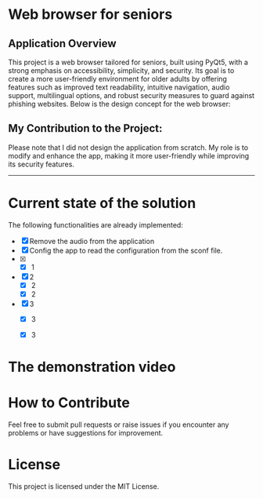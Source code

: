 # Web browser for seniors

## Application Overview

This project is a web browser tailored for seniors, built using PyQt5, with a strong emphasis on accessibility, simplicity, and security. 
Its goal is to create a more user-friendly environment for older adults by offering features such as improved text readability, intuitive navigation, 
audio support, multilingual options, and robust security measures to guard against phishing websites. 
Below is the design concept for the web browser:

## My Contribution to the Project: 

Please note that I did not design the application from scratch. My role is to modify and enhance the app, making it more user-friendly while improving its security features.




---------------------------------------

# Current state of the solution

The following functionalities are already implemented:

 - [x] Remove the audio from the application
 - [x] Config the app to read the configuration from the sconf file.
 - [x] 
   - [x] 1
 - [x] 2
   - [x] 2
   - [x] 2
 - [x] 3
   - [x] 3
   - [x] 3
      

# The demonstration video

# How to Contribute
Feel free to submit pull requests or raise issues if you encounter any problems or have suggestions for improvement.

# License
This project is licensed under the MIT License.
